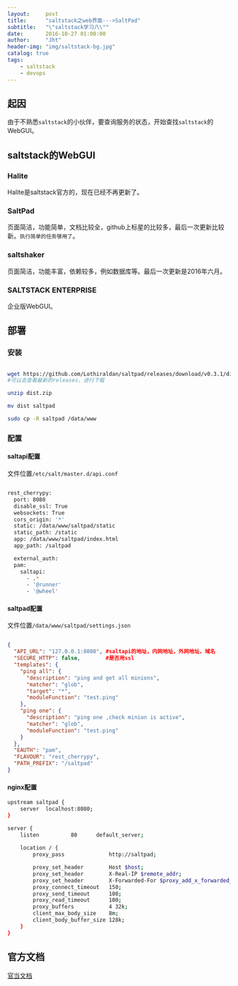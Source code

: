 ```yaml
---
layout:     post
title:      "saltstack之web界面--->SaltPad"
subtitle:   "\"saltstack学习八\""
date:       2016-10-27 01:00:00
author:     "Jht"
header-img: "img/saltstack-bg.jpg"
catalog: true
tags:
    - saltstack
    - devops
---
```




## 起因

由于不熟悉`saltstack`的小伙伴，要查询服务的状态，开始查找`saltstack`的WebGUI。

## saltstack的WebGUI

### Halite

Halite是saltstack官方的，现在已经不再更新了。

### SaltPad

页面简洁，功能简单，文档比较全，github上标星的比较多，最后一次更新比较新。`执行简单的任务够用了`。

### saltshaker

页面简洁，功能丰富，依赖较多，例如数据库等。最后一次更新是2016年六月。

### SALTSTACK ENTERPRISE

企业版WebGUI。

## 部署

### 安装

```bash

wget https://github.com/Lothiraldan/saltpad/releases/download/v0.3.1/dist.zip
#可以去查看最新的releases，进行下载

unzip dist.zip

mv dist saltpad

sudo cp -R saltpad /data/www

```

### 配置

#### saltapi配置

文件位置`/etc/salt/master.d/api.conf`

```bash

rest_cherrypy:
  port: 8080
  disable_ssl: True
  websockets: True
  cors_origin: '*'
  static: /data/www/saltpad/static
  static_path: /static
  app: /data/www/saltpad/index.html
  app_path: /saltpad

  external_auth:
  pam:
    saltapi:
      - .*
      - '@runner'
      - '@wheel'

```

#### saltpad配置

文件位置`/data/www/saltpad/settings.json`

```json

{
  "API_URL": "127.0.0.1:8080", #saltapi的地址，内网地址，外网地址，域名
  "SECURE_HTTP": false,        #是否用ssl
  "templates": {
    "ping all": {
      "description": "ping and get all minions",
      "matcher": "glob",
      "target": "*",
      "moduleFunction": "test.ping"
    },
    "ping one": {
      "description": "ping one ,check minion is active",
      "matcher": "glob",
      "moduleFunction": "test.ping"
    }
  },
  "EAUTH": "pam",
  "FLAVOUR": "rest_cherrypy",
  "PATH_PREFIX": "/saltpad"
}
```

#### nginx配置

```bash
upstream saltpad {
    server  localhost:8080;
}

server {
    listen          80      default_server;
    
    location / {
        proxy_pass              http://saltpad;

        proxy_set_header        Host $host;
        proxy_set_header        X-Real-IP $remote_addr;
        proxy_set_header        X-Forwarded-For $proxy_add_x_forwarded_for;
        proxy_connect_timeout   150;
        proxy_send_timeout      100;
        proxy_read_timeout      100;
        proxy_buffers           4 32k;
        client_max_body_size    8m;
        client_body_buffer_size 128k;
    }
}   
```

## 官方文档

[官当文档](https://github.com/Lothiraldan/saltpad)

